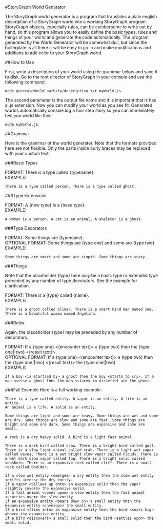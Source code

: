 #StoryGraph World Generator

The StoryGraph world generator is a program that translates a plain english description of a StoryGraph world into a working StoryGraph program. StoryGraph objects, especially rules, can be cumbersome to write out by hand, so this program allows you to easily define the basic types, rules and things of your world and generate the code automatically. The program generated by the World Generator will be somewhat dull, but since the boilerplate is all there it will be easy to go in and make modifications and additions to add color to your StoryGraph world.

##How to Use

First, write a description of your world using the grammar below and save it to disk. Go to the root director of StoryGraph in your console and use the following command:
```shell
node generateWorld path/to/description.txt myWorld.js
```
The second parameter is the output file name and it is important that is has a .js extension. Now you can modify your world as you see fit. Generated worlds automatically console.log a four step story so you can immediately test you world like this:
```shell
node myWorld.js
```

##Grammar

Here is the grammar of the world generator. Note that the formats provided here are not flexible. Only the parts inside curly braces may be replaced with your custom text.

###Basic Types

FORMAT: There is a type called {typename}.  
EXAMPLE: 
```code
There is a type called person. There is a type called ghost.
```

###Type Extensions

FORMAT: A {new type} is a {base type}.  
EXAMPLE: 
```code
A woman is a person. A cat is an animal. A skeleton is a ghost.
```

###Type Decorators

FORMAT: Some things are {typename}.  
OPTIONAL FORMAT: Some things are {type one} and some are {type two}.  
EXAMPLE: 
```code
Some things are smart and some are stupid. Some things are scary.
```

###Things

Note that the placeholder {type} here may be a basic type or extended type preceded by any number of type decorators. See the example for clarification. 

FORMAT: There is a {type} called {name}.  
EXAMPLE: 
```code
There is a ghost called Slimer. There is a smart kind man named Joe. There is a beautiful woman named Angelina.
```

###Rules

Again, the placeholder {type} may be preceded by any number of decorators.

FORMAT: If a {type one} <{encounter text}> a {type two} then the {type one||two} <{result text}>.  
OPTIONAL FORMAT: If a {type one} <{encounter text}> a {type two} then the {type one||two} <{result text}> the {type one||two}  
EXAMPLE: 
```code
If a boy <is startled by> a ghost then the boy <starts to cry>. If a man <sees> a ghost then the man <stares in disbelief at> the ghost.
```

###Full Example
Here is a full working example:
```code
There is a type called entity. A vapor is an entity. A life is an entity. 
An animal is a life. A solid is an entity.

Some things are light and some are heavy. Some things are wet and some are dry. Some things are slow and some are fast. Some things are bright and some are dark. Some things are expansive and some are small.

A rock is a dry heavy solid. A bird is a light fast animal.

There is a dark bird called crow. There is a bright bird called gull. There is a slow light animal called crab. There is a light wet vapor called waves. There is a wet bright slow vapor called clouds. There is a wet dark slow vapor called fog. There is a bright solid called seashore. There is an expansive rock called cliff. There is a small rock called Boulder.

If a slow wet entity <emerges> a dry entity then the slow wet entity <drifts across> the dry entity.
If a vapor <billows up onto> an expansive solid then the vapor <lightly covers> the expansive solid.
If a fast animal <comes upon> a slow entity then the fast animal <scurries over> the slow entity.
If an expansive entity <bears down on> a small entity then the expansive entity <envelops> the small entity.
If a bird <flies into> an expansive entity then the bird <soars high above> the expansive entity.
If a bird <discovers> a small solid then the bird <settles upon> the small solid.
```
